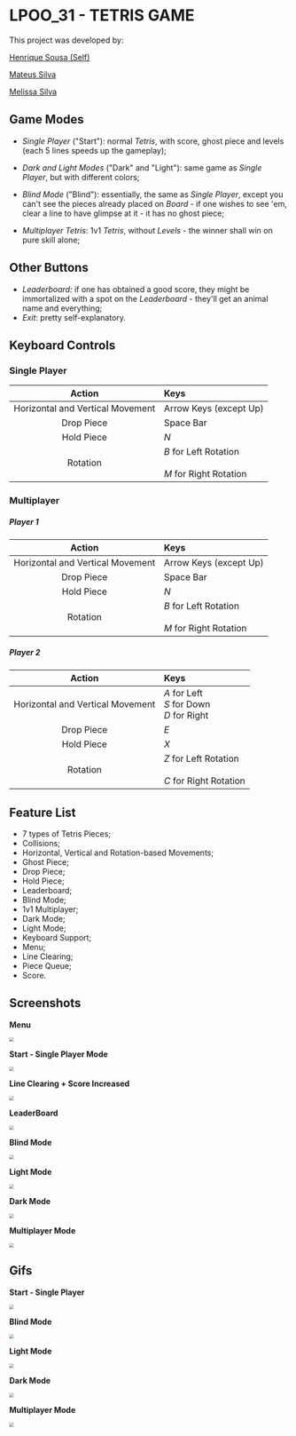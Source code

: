 # **LPOO_31 -  TETRIS GAME**

This project was developed by:

[Henrique Sousa (Self)](https://github.com/henriquecscode)

[Mateus Silva](https://github.com/lessthelonely)

[Melissa Silva](https://github.com/melisilva)


## **Game Modes**

- *Single Player* ("Start"): normal *Tetris*, with score, ghost piece and levels (each 5 lines speeds up the gameplay);

- *Dark and Light Modes* ("Dark" and "Light"): same game as *Single Player*, but with different colors;
- *Blind Mode* ("Blind"): essentially, the same as *Single Player*, except you can't see the pieces already placed on *Board* - if one wishes to see 'em, clear a line to have glimpse at it - it has no ghost piece;
- *Multiplayer Tetris*: 1v1 *Tetris*, without *Levels* - the winner shall win on pure skill alone;

## **Other Buttons**

- *Leaderboard:* if one has obtained a good score, they might be immortalized with a spot on the *Leaderboard* - they'll get an animal name and everything;
- *Exit*: pretty self-explanatory.

## **Keyboard Controls**

### **Single Player**

|              Action              | Keys                                                    |
| :------------------------------: | :------------------------------------------------------ |
| Horizontal and Vertical Movement | Arrow Keys (except Up)                                  |
|            Drop Piece            | Space Bar                                               |
|            Hold Piece            | *N*                                                     |
|             Rotation             | *B* for Left Rotation<br /><br />*M* for Right Rotation |

### **Multiplayer**

##### Player 1

|              Action              | Keys                                                    |
| :------------------------------: | :------------------------------------------------------ |
| Horizontal and Vertical Movement | Arrow Keys (except Up)                                  |
|            Drop Piece            | Space Bar                                               |
|            Hold Piece            | *N*                                                     |
|             Rotation             | *B* for Left Rotation<br /><br />*M* for Right Rotation |

##### **Player 2**

|              Action              | Keys                                                    |
| :------------------------------: | :------------------------------------------------------ |
| Horizontal and Vertical Movement | *A* for Left<br />*S* for Down<br />*D* for Right       |
|            Drop Piece            | *E*                                                     |
|            Hold Piece            | *X*                                                     |
|             Rotation             | *Z* for Left Rotation<br /><br />*C* for Right Rotation |

## Feature List

- 7 types of Tetris Pieces;
- Collisions;
- Horizontal, Vertical and Rotation-based Movements;
- Ghost Piece;
- Drop Piece;
- Hold Piece;
- Leaderboard;
- Blind Mode;
- 1v1 Multiplayer;
- Dark Mode;
- Light Mode;
- Keyboard Support;
- Menu;
- Line Clearing;
- Piece Queue;
- Score.

## **Screenshots**

**Menu**

<img src="docs/pictures/Menu.png" style="zoom:50%;" />

**Start - Single Player Mode**

<img src="docs/pictures/Single Player.png" style="zoom:50%;" />

**Line Clearing + Score Increased**

<img src="docs/pictures/Score up.png" style="zoom:50%;" />

**LeaderBoard** 

<img src="docs/pictures/LeaderBoard.png" style="zoom:50%;" />

**Blind Mode**

<img src="docs/pictures/Blind.png" style="zoom:50%;" />

**Light Mode**

<img src="docs/pictures/Light.png" style="zoom:50%;" />

**Dark Mode**

<img src="docs/pictures/Dark.png" style="zoom:50%;" />

**Multiplayer Mode**

<img src="docs/pictures/Multiplayer.png" style="zoom:50%;" />


## **Gifs**


**Start - Single Player** 

<img src="docs/pictures/single player.gif" style="zoom:50%;" />

**Blind Mode**

<img src="docs/pictures/blind mode.gif" style="zoom:50%;" />

**Light Mode**

<img src="docs/pictures/light mode.gif" style="zoom:50%;" />

**Dark Mode**

<img src="docs/pictures/dark mode.gif" style="zoom:50%;" />

**Multiplayer Mode**

<img src="docs/pictures/multiplayer.gif" style="zoom:50%;" />

